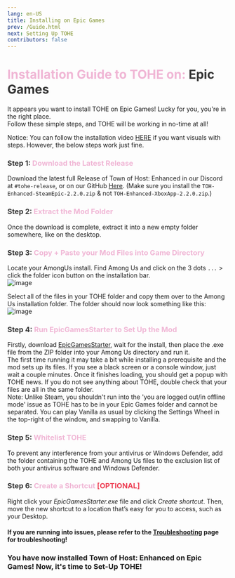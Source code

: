 ```yaml
---
lang: en-US
title: Installing on Epic Games
prev: /Guide.html
next: Setting Up TOHE
contributors: false
---
```


# <font color=#f0b6d5>Installation Guide to TOHE on: <font color=#343434>Epic Games</font></font>

It appears you want to install TOHE on Epic Games! Lucky for you, you're in the right place.<br>
Follow these simple steps, and TOHE will be working in no-time at all!

Notice: You can follow the installation video [HERE](https://www.youtube.com/watch?v=2oyD75caFQ0) if you want visuals with steps. However, the below steps work just fine.

### <font color=#f0b6d5><font color=#343434>Step 1:</font> Download the Latest Release</font>

Download the latest full Release of Town of Host: Enhanced in our Discord at `#tohe-release`, or on our GitHub [Here](https://github.com/0xDrMoe/TownofHost-Enhanced/releases/latest). (Make sure you install the `TOH-Enhanced-SteamEpic-2.2.0.zip` & not `TOH-Enhanced-XboxApp-2.2.0.zip`.)

### <font color=#f0b6d5><font color=#343434>Step 2:</font> Extract the Mod Folder</font>

Once the download is complete, extract it into a new empty folder somewhere, like on the desktop.

### <font color=#f0b6d5><font color=#343434>Step 3:</font> Copy + Paste your Mod Files into Game Directory</font>

Locate your AmongUs install. Find Among Us and click on the 3 dots `...` > click the folder icon button on the installation bar.<br>
![image](./images/EpicInstallation.png)

Select all of the files in your TOHE folder and copy them over to the Among Us installation folder. The folder should now look something like this:<br>
![image](./images/EpicFiles.png)

### <font color=#f0b6d5><font color=#343434>Step 4:</font> Run EpicGamesStarter to Set Up the Mod</font>

Firstly, download [EpicGamesStarter](https://github.com/whichtwix/EpicGamesStarter/releases/tag/1.0.2), wait for the install, then place the .exe file from the ZIP folder into your Among Us directory and run it.<br>
The first time running it may take a bit while installing a prerequisite and the mod sets up its files. If you see a black screen or a console window, just wait a couple minutes. Once it finishes loading, you should get a popup with TOHE news. If you do not see anything about TOHE, double check that your files are all in the same folder.<br>
Note: Unlike Steam, you shouldn't run into the 'you are logged out/in offline mode' issue as TOHE has to be in your Epic Games folder and cannot be separated. You can play Vanilla as usual by clicking the Settings Wheel in the top-right of the window, and swapping to Vanilla.

### <font color=#f0b6d5><font color=#343434>Step 5:</font> Whitelist TOHE</font>

To prevent any interference from your antivirus or Windows Defender, add the folder containing the TOHE and Among Us files to the exclusion list of both your antivirus software and Windows Defender.

### <font color=#f0b6d5><font color=#343434>Step 6:</font> Create a Shortcut <font color=#ed3d52>[OPTIONAL]</font></font>

Right click your <i>EpicGamesStarter.exe</i> file and click <i>Create shortcut</i>. Then, move the new shortcut to a location that’s easy for you to access, such as your Desktop.

#### If you are running into issues, please refer to the [Troubleshooting](/Troubleshooting.html) page for troubleshooting!

### You have now installed Town of Host: Enhanced on Epic Games! Now, it's time to Set-Up TOHE!